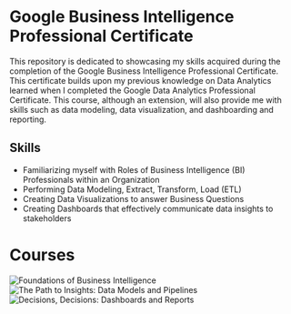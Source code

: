 # Google Business Intelligence Professional Certificate
This repository is dedicated to showcasing my skills acquired during the completion of the Google Business Intelligence Professional Certificate. This certificate builds upon my previous knowledge on Data Analytics learned when I completed the Google Data Analytics Professional Certificate. This course, although an extension, will also provide me with skills such as data modeling, data visualization, and dashboarding and reporting. 

## Skills
<ul>
  <li> Familiarizing myself with Roles of Business Intelligence (BI) Professionals within an Organization </li>
  <li> Performing Data Modeling, Extract, Transform, Load (ETL) </li>
  <li> Creating Data Visualizations to answer Business Questions </li>
  <li> Creating Dashboards that effectively communicate data insights to stakeholders </li>
</ul>

# Courses
![Foundations of Business Intelligence](https://github.com/CindCodes/Google-Business-Intelligence-Capstone/tree/main/Foundations-of-Business-Intelligence)
![The Path to Insights: Data Models and Pipelines](https://github.com/CindCodes/Google-Business-Intelligence-Capstone/tree/main/Data-Models-and-Pipelines)
![Decisions, Decisions: Dashboards and Reports](https://github.com/CindCodes/Google-Business-Intelligence-Capstone/tree/main/Dashboards-and-Reports)
